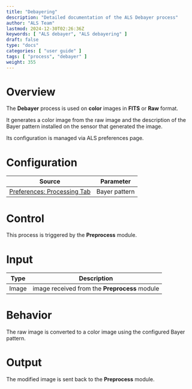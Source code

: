```yaml
---
title: "Debayering"
description: "Detailed documentation of the ALS Debayer process"
author: "ALS Team"
lastmod: 2024-12-30T02:26:36Z
keywords: [ "ALS debayer", "ALS debayering" ]
draft: false
type: "docs"
categories: [ "user guide" ]
tags: [ "process", "debayer" ]
weight: 355
---
```


# Overview

The **Debayer** process is used on **color** images in **FITS** or **Raw** format.

It generates a color image from the raw image and the description of the Bayer pattern installed on the sensor that
generated the image.

Its configuration is managed via ALS preferences page.

# Configuration

| Source                                                                  | Parameter     |
|-------------------------------------------------------------------------|---------------|
| [Preferences: Processing Tab](../../../preferences/processing/#debayer) | Bayer pattern |  

# Control

This process is triggered by the **Preprocess** module.

# Input

| Type  | Description                                    |
|-------|------------------------------------------------|
| Image | image received from the **Preprocess** module |

# Behavior

The raw image is converted to a color image using the configured Bayer pattern.

# Output

The modified image is sent back to the **Preprocess** module.